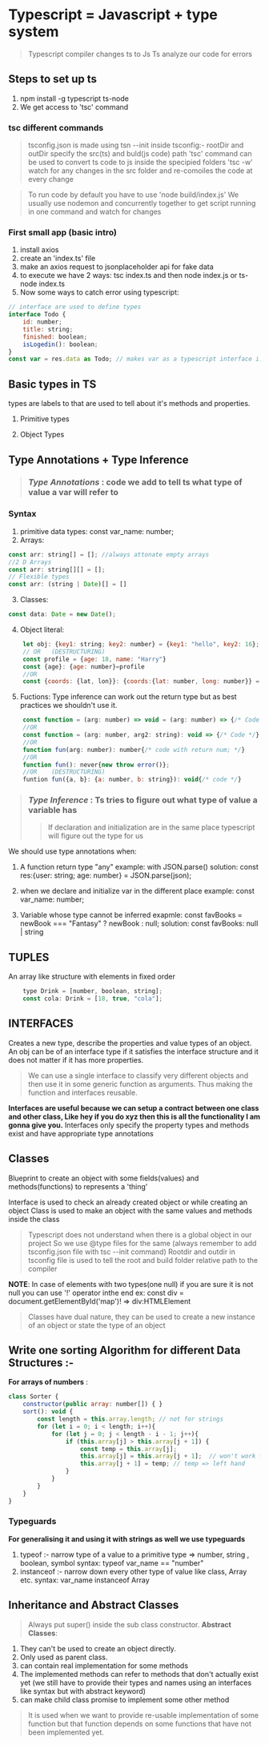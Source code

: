 # Typescript = Javascript + type system

> Typescript compiler changes ts to Js
> Ts analyze our code for errors

## Steps to set up ts

1. npm install -g typescript ts-node
2. We get access to 'tsc' command

### tsc different commands

> tsconfig.json is made using tsn --init
> inside tsconfig:- rootDir and outDir specify the src(ts) and buld(js code) path
> 'tsc' command can be used to convert ts code to js inside the specipied folders
> 'tsc -w' watch for any changes in the src folder and re-comoiles the code at every change

> To run code by default you have to use 'node build/index.js'
> We usually use nodemon and concurrently together to get script running in one command and watch for changes

### First small app (basic intro)

1. install axios
2. create an 'index.ts' file
3. make an axios request to jsonplaceholder api for fake data
4. to execute we have 2 ways: tsc index.ts and then node index.js or ts-node index.ts
5. Now some ways to catch error using typescript:

```Javascript
// interface are used to define types
interface Todo {
    id: number;
    title: string;
    finished: boolean;
    isLogedin(): boolean;
}
const var = res.data as Todo; // makes var as a typescript interface i.e. defines a structure for var.
```

## Basic types in TS

types are labels to that are used to tell about it's methods and properties.

1. Primitive types

2. Object Types

## Type Annotations + Type Inference

> ### _Type Annotations_ : code **we** add to tell ts what type of value a var will refer to

### Syntax

1. primitive data types: const var_name: number;
2. Arrays:

```Javascript
const arr: string[] = []; //always attonate empty arrays
//2 D Arrays
const arr: string[][] = [];
// Flexible types
const arr: (string | Date)[] = []
```

3. Classes:

```Javascript
const data: Date = new Date();
```

4. Object literal:

```Javascript
    let obj: {key1: string; key2: number} = {key1: "hello", key2: 16};
    // OR   (DESTRUCTURING)
    const profile = {age: 18, name: "Harry"}
    const {age}: {age: number}=profile
    //OR
    const {coords: {lat, lon}}: {coords:{lat: number, long: number}} = location
```

5. Fuctions: Type inference can work out the return type but as best practices we shouldn't use it.

```Javascript
    const function = (arg: number) => void = (arg: number) => {/* Code */}
    //OR
    const function = (arg: number, arg2: string): void => {/* Code */}
    //OR
    function fun(arg: number): number{/* code with return num; */}
    //OR
    function fun(): never{new throw error()};
    //OR    (DESTRUCTURING)
    funtion fun({a, b}: {a: number, b: string}): void{/* code */}
```

> ### _Type Inference_ : **Ts** tries to figure out what type of value a variable has
>
> > If declaration and initialization are in the same place typescript will figure out the type for us

We should use type annotations when:

1. A function return type "any"
   example: with JSON.parse()
   solution:
   const res:{user: string; age: number} = JSON.parse(json);

2. when we declare and initialize var in the different place
   example: const var_name: number;

3. Variable whose type cannot be inferred
   exapmle: const favBooks = newBook === "Fantasy" ? newBook : null;
   solution: const favBooks: null | string

## TUPLES

An array like structure with elements in fixed order

```Javascript
    type Drink = [number, boolean, string];
    const cola: Drink = [18, true, "cola"];
```

## INTERFACES

Creates a new type, describe the properties and value types of an object.
An obj can be of an interface type if it satisfies the interface structure and it does not matter if it has more properties.

> We can use a single interface to classify very different objects and then use it in some generic function as arguments.
> Thus making the function and interfaces reusable.

**Interfaces are useful because we can setup a contract between one class and other class, Like hey if you do xyz then this is all the functionality I am gonna give you.**
Interfaces only specify the property types and methods exist and have appropriate type annotations

## Classes

Blueprint to create an object with some fields(values) and methods(functions) to represents a 'thing'

Interface is used to check an already created object or while creating an object
Class is used to make an object with the same values and methods inside the class

> Typescript does not understand when there is a global object in our project
> So we use @type files for the same (always remember to add tsconfig.json file with tsc --init command)
> Rootdir and outdir in tsconfig file is used to tell the root and build folder relative path to the compiler

**NOTE**: In case of elements with two types(one null) if you are sure it is not null you can use '!' operator inthe end ex: const div = document.getElementById('map')! => div:HTMLElement

> Classes have dual nature, they can be used to create a new instance of an object or state the type of an object

## Write one sorting Algorithm for different Data Structures :-

**For arrays of numbers** :

```Javascript
class Sorter {
    constructor(public array: number[]) { }
    sort(): void {
        const length = this.array.length; // not for strings
        for (let i = 0; i < length; i++){
            for (let j = 0; j < length - i - 1; j++){
                if (this.array[j] > this.array[j + 1]) {
                    const temp = this.array[j];
                    this.array[j] = this.array[j + 1];  // won't work for strings
                    this.array[j + 1] = temp; // temp => left hand
                }
            }
        }
    }
}
```

### Typeguards

**For generalising it and using it with strings as well we use typeguards**

1. typeof :- narrow type of a value to a primitive type => number, string , boolean, symbol
   syntax: typeof var_name == "number"
2. instanceof :- narrow down every other type of value like class, Array etc.
   syntax: var_name instanceof Array

## Inheritance and Abstract Classes

> Always put super() inside the sub class constructor.
__Abstract Classes__:
1. They can't be used to create an object directly.
2. Only used as parent class.
3. can contain real implementation for some methods
4. The implemented methods can refer to methods that don't actually exist yet (we still have to provide their types and names using an interfaces like syntax but with abstract keyword)
5. can make child class promise to implement some other method

> It is used when we want to provide re-usable implementation of some function but that function depends on some functions that have not been implemented yet.
